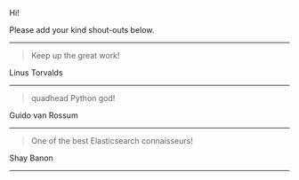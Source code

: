 Hi!  

Please add your kind shout-outs below.  
***

> Keep up the great work!  

Linus Torvalds  
  
***

> quadhead Python god!  

Guido van Rossum  
  
***

> One of the best Elasticsearch connaisseurs!  

Shay Banon  
  
***

